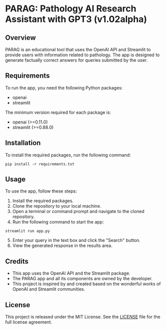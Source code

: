 # PARAG: Pathology AI Research Assistant with GPT3 (v1.02alpha)

## Overview
PARAG is an educational tool that uses the OpenAI API and Streamlit to provide users with information related to pathology. The app is designed to generate factually correct answers for queries submitted by the user. 

## Requirements
To run the app, you need the following Python packages:
- openai
- streamlit

The minimum version required for each package is:
- openai (>=0.11.0)
- streamlit (>=0.88.0)

## Installation
To install the required packages, run the following command:

```console
pip install -r requirements.txt
```

## Usage
To use the app, follow these steps:
1. Install the required packages.
2. Clone the repository to your local machine.
3. Open a terminal or command prompt and navigate to the cloned repository.
4. Run the following command to start the app:

```console
streamlit run app.py 
```

5. Enter your query in the text box and click the "Search" button.
6. View the generated response in the results area.

## Credits
- This app uses the OpenAI API and the Streamlit package.
- The PARAG app and all its components are owned by the developer.
- This project is inspired by and created based on the wonderful works of OpenAI and Streamlit communities.

## License
This project is released under the MIT License. See the [LICENSE](LICENSE) file for the full license agreement.
